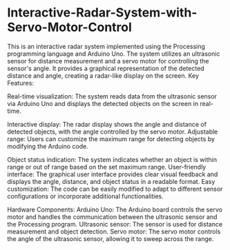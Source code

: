 # Interactive-Radar-System-with-Servo-Motor-Control
This is an interactive radar system implemented using the Processing programming language and Arduino Uno. The system utilizes an ultrasonic sensor for distance measurement and a servo motor for controlling the sensor's angle. It provides a graphical representation of the detected distance and angle, creating a radar-like display on the screen.
Key Features:

Real-time visualization: The system reads data from the ultrasonic sensor via Arduino Uno and displays the detected objects on the screen in real-time.

Interactive display: The radar display shows the angle and distance of detected objects, with the angle controlled by the servo motor.
Adjustable range: Users can customize the maximum range for detecting objects by modifying the Arduino code.

Object status indication: The system indicates whether an object is within range or out of range based on the set maximum range.
User-friendly interface: The graphical user interface provides clear visual feedback and displays the angle, distance, and object status in a readable format.
Easy customization: The code can be easily modified to adapt to different sensor configurations or incorporate additional functionalities.

Hardware Components:
Arduino Uno: The Arduino board controls the servo motor and handles the communication between the ultrasonic sensor and the Processing program.
Ultrasonic sensor: The sensor is used for distance measurement and object detection.
Servo motor: The servo motor controls the angle of the ultrasonic sensor, allowing it to sweep across the range.
